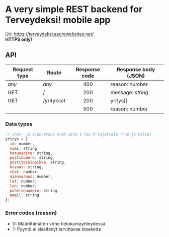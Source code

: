 # A very simple REST backend for Terveydeksi! mobile app

Url: https://terveydeksi.azurewebsites.net/  
**HTTPS only!**

## API
| Request type | Route      | Response code | Response body (JSON) |
|--------------|------------|:-------------:|----------------------|
| _any_        | _any_      | 400           | reason: number       |
| GET          | /          | 200           | message: _string_    |
| GET          | /yritykset | 200           | yritys[]             |
|              |            | 500           | reason: number

### Data types
```javascript
// chat- ja ajanvaraus ovat aina 1 tai 0 (ajattele True ja False)
yritys = {
  id: number,
  nimi: string,
  katuosoite: string,
  postinumero: string,
  postitoimipaikka: string,
  kuvaus: string,
  chat: number,
  ajanvaraus: number,
  lat: number,
  lon: number,
  puhelinnumero: string
  email: string
};
```
### Error codes (reason)
* 0: Määrittämätön virhe tietokantayhteydessä
* 1: Pyyntö ei sisältänyt tarvittavaa otsaketta
